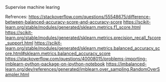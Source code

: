 Supervise machine learing

Refrences:
https://stackoverflow.com/questions/55548675/difference-between-balanced-accuracy-score-and-accuracy-score
https://scikit-learn.org/stable/modules/generated/sklearn.metrics.f1_score.html
https://scikit-learn.org/stable/modules/generated/sklearn.metrics.precision_recall_fscore_support.html
https://scikit-learn.org/stable/modules/generated/sklearn.metrics.balanced_accuracy_score.html#sklearn.metrics.balanced_accuracy_score
https://stackoverflow.com/questions/40008015/problems-importing-imblearn-python-package-on-ipython-notebook
https://imbalanced-learn.org/dev/references/generated/imblearn.over_sampling.RandomOverSampler.html
